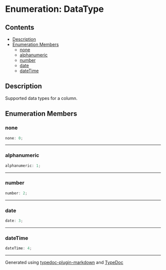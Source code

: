 # Enumeration: DataType

## Contents

- [Description](DataType.md#description)
- [Enumeration Members](DataType.md#enumeration-members)
  - [none](DataType.md#none)
  - [alphanumeric](DataType.md#alphanumeric)
  - [number](DataType.md#number)
  - [date](DataType.md#date)
  - [dateTime](DataType.md#datetime)

## Description

Supported data types for a column.

## Enumeration Members

### none

```ts
none: 0;
```

***

### alphanumeric

```ts
alphanumeric: 1;
```

***

### number

```ts
number: 2;
```

***

### date

```ts
date: 3;
```

***

### dateTime

```ts
dateTime: 4;
```

***

Generated using [typedoc-plugin-markdown](https://www.npmjs.com/package/typedoc-plugin-markdown) and [TypeDoc](https://typedoc.org/)
